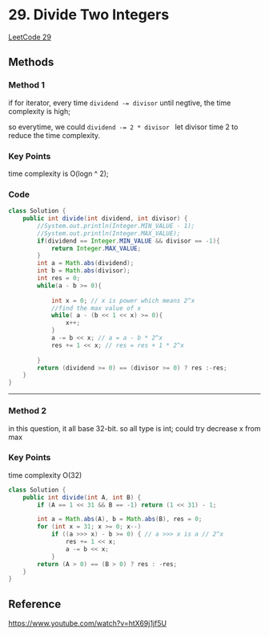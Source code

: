 # 29. Divide Two Integers


[LeetCode 29](https://leetcode.com/problems/divide-two-integers/)


## Methods

### Method 1
if for iterator, every time `dividend -= divisor` until negtive, the time complexity is high;

so everytime, we could `dividend -= 2 * divisor ` let divisor time 2 to reduce the time complexity.
 


### Key Points
time complexity is O(logn ^ 2);

### Code
```java
class Solution {
    public int divide(int dividend, int divisor) {
        //System.out.println(Integer.MIN_VALUE - 1);
        //System.out.println(Integer.MAX_VALUE);
        if(dividend == Integer.MIN_VALUE && divisor == -1){
            return Integer.MAX_VALUE;
        }
        int a = Math.abs(dividend);
        int b = Math.abs(divisor);
        int res = 0;
        while(a - b >= 0){
            
            int x = 0; // x is power which means 2^x 
            //find the max value of x
            while( a - (b << 1 << x) >= 0){ 
                x++;
            }
            a -= b << x; // a = a - b * 2^x
            res += 1 << x; // res = res + 1 * 2^x
            
        }
        return (dividend >= 0) == (divisor >= 0) ? res :-res;
    }
}

```
----------------------
### Method 2
in this question, it all base 32-bit. so all type is int;
could try decrease x from max 
 


### Key Points
time complexity O(32)

```java
class Solution {
    public int divide(int A, int B) {
        if (A == 1 << 31 && B == -1) return (1 << 31) - 1;

        int a = Math.abs(A), b = Math.abs(B), res = 0;
        for (int x = 31; x >= 0; x--)
            if ((a >>> x) - b >= 0) { // a >>> x is a // 2^x
                res += 1 << x;
                a -= b << x;
            }
        return (A > 0) == (B > 0) ? res : -res;
    }
}
```

## Reference
https://www.youtube.com/watch?v=htX69j1jf5U
